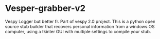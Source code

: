 # Vesper-grabber-v2
Vespy Logger but better fr. Part of vespy 2.0 project. This is a python open source stub builder that recovers personal information from a windows OS computer, using a tkinter GUI with multiple settings to compile your stub.

